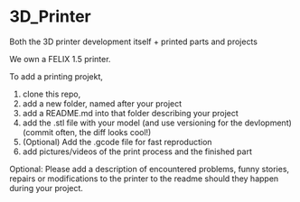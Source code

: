 3D_Printer
==========

Both the 3D printer development itself + printed parts and projects

We own a FELIX 1.5 printer. 

To add a printing projekt, 

1. clone this repo, 
2. add a new folder, named after your project
3. add a README.md into that folder describing your project
4. add the .stl file with your model (and use versioning for the devlopment) (commit often, the diff looks cool!)
5. (Optional) Add the .gcode file for fast reproduction
6. add pictures/videos of the print process and the finished part

Optional: Please add a description of encountered problems, funny stories, repairs or modifications to the printer to the readme should they happen during your project.
